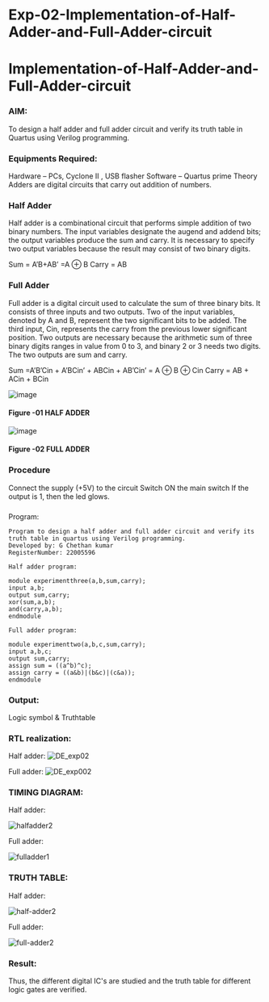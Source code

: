# Exp-02-Implementation-of-Half-Adder-and-Full-Adder-circuit

# Implementation-of-Half-Adder-and-Full-Adder-circuit
### AIM:
To design a half adder and full adder circuit and verify its truth table in Quartus using Verilog programming.

### Equipments Required:
Hardware – PCs, Cyclone II , USB flasher
Software – Quartus prime
Theory
Adders are digital circuits that carry out addition of numbers.

### Half Adder
Half adder is a combinational circuit that performs simple addition of two binary numbers. The input variables designate the augend and addend bits; the output variables produce the sum and carry. It is necessary to specify two output variables because the result may consist of two binary digits.

Sum = A’B+AB’ =A ⊕ B Carry = AB

### Full Adder
Full adder is a digital circuit used to calculate the sum of three binary bits. It consists of three inputs and two outputs. Two of the input variables, denoted by A and B, represent the two significant bits to be added. The third input, Cin, represents the carry from the previous lower significant position. Two outputs are necessary because the arithmetic sum of three binary digits ranges in value from 0 to 3, and binary 2 or 3 needs two digits. The two outputs are sum and carry.

Sum =A’B’Cin + A’BCin’ + ABCin + AB’Cin’ = A ⊕ B ⊕ Cin Carry = AB + ACin + BCin

 ![image](https://user-images.githubusercontent.com/36288975/163552156-a13e5a56-c638-4110-97d9-8896907c8d25.png)

#### Figure -01 HALF ADDER 


![image](https://user-images.githubusercontent.com/36288975/163552057-b3547877-6d07-45b4-b7e0-bcfebfad9e1d.png)

#### Figure -02 FULL ADDER 

### Procedure

Connect the supply (+5V) to the circuit
Switch ON the main switch
If the output is 1, then the led glows.
### 
Program:
```
Program to design a half adder and full adder circuit and verify its truth table in quartus using Verilog programming.
Developed by: G Chethan kumar
RegisterNumber: 22005596

Half adder program:

module experimentthree(a,b,sum,carry);
input a,b;
output sum,carry;
xor(sum,a,b);
and(carry,a,b);
endmodule

Full adder program:

module experimenttwo(a,b,c,sum,carry);
input a,b,c;
output sum,carry;
assign sum = ((a^b)^c);
assign carry = ((a&b)|(b&c)|(c&a));
endmodule
```
### Output:
Logic symbol & Truthtable
### RTL realization:

Half adder:
![DE_exp02](https://user-images.githubusercontent.com/118348224/210095676-86427dc8-e9fc-4a75-b367-03533b7c5963.png)

Full adder:
![DE_exp002](https://user-images.githubusercontent.com/118348224/210096057-29d39ab2-ad0f-4064-9570-391e087dd7bc.png)



### TIMING DIAGRAM:
Half adder:

![halfadder2](https://user-images.githubusercontent.com/118348224/210093482-00ca17a0-aed9-4118-8052-220e6ca63b8b.jpg)

Full adder:

![fulladder1](https://user-images.githubusercontent.com/118348224/210093509-3d9b8514-735a-4213-bc10-ad70d9c40750.jpg)

### TRUTH TABLE:
Half adder:

![half-adder2](https://user-images.githubusercontent.com/118348224/210093851-86891014-2758-41a9-b485-33acb93f0a79.png)

Full adder:

![full-adder2](https://user-images.githubusercontent.com/118348224/210093903-8960dad6-fa1b-48d9-9a40-56cefcd79da5.png)


### Result:
Thus, the different digital IC's are studied and the truth table for different logic gates are verified.
